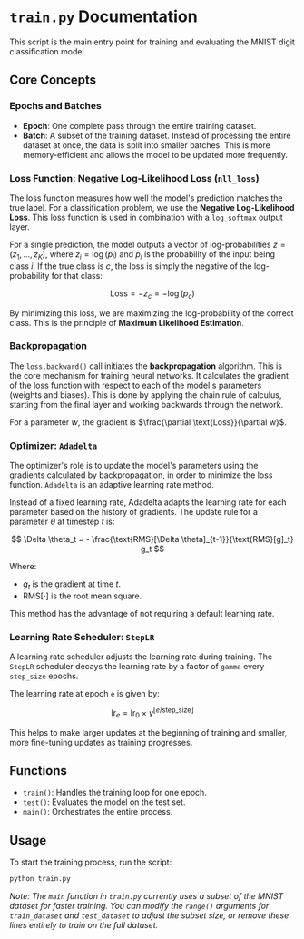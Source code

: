 # `train.py` Documentation

This script is the main entry point for training and evaluating the MNIST digit classification model.

## Core Concepts

### Epochs and Batches

-   **Epoch**: One complete pass through the entire training dataset.
-   **Batch**: A subset of the training dataset. Instead of processing the entire dataset at once, the data is split into smaller batches. This is more memory-efficient and allows the model to be updated more frequently.

### Loss Function: Negative Log-Likelihood Loss (`nll_loss`)

The loss function measures how well the model's prediction matches the true label. For a classification problem, we use the **Negative Log-Likelihood Loss**. This loss function is used in combination with a `log_softmax` output layer.

For a single prediction, the model outputs a vector of log-probabilities $z = (z_1, ..., z_K)$, where $z_i = \log(p_i)$ and $p_i$ is the probability of the input being class $i$. If the true class is $c$, the loss is simply the negative of the log-probability for that class:

$$
\text{Loss} = -z_c = -\log(p_c) 
$$ 

By minimizing this loss, we are maximizing the log-probability of the correct class. This is the principle of **Maximum Likelihood Estimation**.

### Backpropagation

The `loss.backward()` call initiates the **backpropagation** algorithm. This is the core mechanism for training neural networks. It calculates the gradient of the loss function with respect to each of the model's parameters (weights and biases). This is done by applying the chain rule of calculus, starting from the final layer and working backwards through the network.

For a parameter $w$, the gradient is $\frac{\partial \text{Loss}}{\partial w}$.

### Optimizer: `Adadelta`

The optimizer's role is to update the model's parameters using the gradients calculated by backpropagation, in order to minimize the loss function. `Adadelta` is an adaptive learning rate method.

Instead of a fixed learning rate, Adadelta adapts the learning rate for each parameter based on the history of gradients. The update rule for a parameter $\theta$ at timestep $t$ is:

$$ 
\Delta \theta_t = - \frac{\text{RMS}[\Delta \theta]_{t-1}}{\text{RMS}[g]_t} g_t 
$$ 

Where:
- $g_t$ is the gradient at time $t$.
- $\text{RMS}[\cdot]$ is the root mean square.

This method has the advantage of not requiring a default learning rate.

### Learning Rate Scheduler: `StepLR`

A learning rate scheduler adjusts the learning rate during training. The `StepLR` scheduler decays the learning rate by a factor of `gamma` every `step_size` epochs.

The learning rate at epoch `e` is given by:

$$ 
\text{lr}_e = \text{lr}_0 \times \gamma^{\lfloor e / \text{step\_size} \rfloor} 
$$ 

This helps to make larger updates at the beginning of training and smaller, more fine-tuning updates as training progresses.

## Functions

-   `train()`: Handles the training loop for one epoch.
-   `test()`: Evaluates the model on the test set.
-   `main()`: Orchestrates the entire process.

## Usage

To start the training process, run the script:

```bash
python train.py
```

*Note: The `main` function in `train.py` currently uses a subset of the MNIST dataset for faster training. You can modify the `range()` arguments for `train_dataset` and `test_dataset` to adjust the subset size, or remove these lines entirely to train on the full dataset.*
